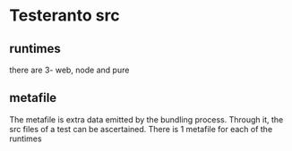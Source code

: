 # Testeranto src

## runtimes

there are 3- web, node and pure

## metafile

The metafile is extra data emitted by the bundling process. Through it, the src files of a test can be ascertained. There is 1 metafile for each of the runtimes
